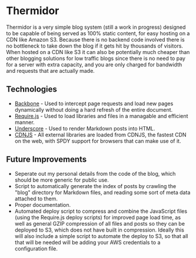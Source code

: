 Thermidor
=========

Thermidor is a very simple blog system (still a work in progress) designed to be capable of being served as 100% static content, for easy hosting on a CDN like Amazon S3. Because there is no backend code involved there is no bottleneck to take down the blog if it gets hit by thousands of visitors. When hosted on a CDN like S3 it can also be potentially much cheaper than other blogging solutions for low traffic blogs since there is no need to pay for a server with extra capacity, and you are only charged for bandwidth and requests that are actually made.

Technologies
------------

- [Backbone](https://github.com/documentcloud/backbone) - Used to intercept page requests and load new pages dynamically without doing a hard refresh of the entire document.
- [Require.js](https://github.com/jrburke/requirejs) - Used to load libraries and files in a managable and efficient manner.
- [Underscore](https://github.com/documentcloud/underscore) - Used to render Markdown posts into HTML.
- [CDNJS](http://cdnjs.com/) - All external libraries are loaded from CDNJS, the fastest CDN on the web, with SPDY support for browsers that can make use of it.

Future Improvements
-------------------

- Seperate out my personal details from the code of the blog, which should be more generic for public use.
- Script to automatically generate the index of posts by crawling the "blog" directory for Markdown files, and reading some sort of meta data attached to them.
- Proper documentation.
- Automated deploy script to compress and combine the JavaScript files (using the Require.js deploy scripts) for improved page load time, as well as general GZIP compression of all files and posts so they can be deployed to S3, which does not have built in compression. Ideally this will also include a simple script to automate the deploy to S3, so that all that will be needed will be adding your AWS credentials to a configuration file.
